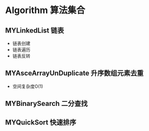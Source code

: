 # Algorithm 算法集合


## MYLinkedList 链表
* 链表创建
* 链表遍历
* 链表反转

## MYAsceArrayUnDuplicate 升序数组元素去重
* 空间复杂度O(1)

## MYBinarySearch 二分查找

## MYQuickSort 快速排序